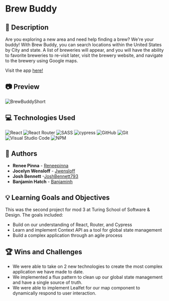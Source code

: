 # Brew Buddy
## 📝 Description
Are you exploring a new area and need help finding a brew? We're your buddy! With Brew Buddy, you can search locations within the United States by City and state. A list of breweries will appear, and you will have the ability to favorite breweries to re-visit later, visit the brewery website, and navigate to the brewery using Google maps. 

Visit the app [here!](https://brew-buddy.vercel.app/)


## 📷 Preview


![BrewBuddyShort](https://github.com/Jwensloff/brew-buddy/assets/130389530/d9834bc3-b867-40da-b736-e67dc97bb5bc)


## 💻 Technologies Used
![React](https://img.shields.io/badge/React-20232A?style=for-the-badge&logo=react&logoColor=61DAFB)
![React Router](https://img.shields.io/badge/React_Router-CA4245?style=for-the-badge&logo=react-router&logoColor=white)
![SASS](https://img.shields.io/badge/Sass-CC6699?style=for-the-badge&logo=sass&logoColor=white)
![cypress](https://img.shields.io/badge/-cypress-%23E5E5E5?style=for-the-badge&logo=cypress&logoColor=058a5e)
![GitHub](https://img.shields.io/badge/github-%23121011.svg?style=for-the-badge&logo=github&logoColor=white)
![Git](https://img.shields.io/badge/git-%23F05033.svg?style=for-the-badge&logo=git&logoColor=white)
![Visual Studio Code](https://img.shields.io/badge/Visual%20Studio%20Code-0078d7.svg?style=for-the-badge&logo=visual-studio-code&logoColor=white)
![NPM](https://img.shields.io/badge/NPM-%23CB3837.svg?style=for-the-badge&logo=npm&logoColor=white)

## 🧠  Authors
* **Renee Pinna** - [Reneepinna](https://github.com/reneepinna)
* **Jocelyn Wensloff** - [Jwensloff](https://github.com/Jwensloff)
* **Josh Bennett** -[JoshBennett793](https://github.com/JoshBennett793)
* **Banjamin Hatch** - [Banjaminh](https://github.com/banjaminh)

## 💡 Learning Goals and Objectives

This was the second project for mod 3 at Turing School of Software & Design. The goals included: 

- Build on our understanding of React, Router, and Cypress 
- Learn and implement Context API as a tool for global state management
- Build a complex application through an agile process

## 🏆 Wins and Challenges 
 - We were able to take on 2 new technologies to create the most complex application we have made to date.
 - We implemented a flux pattern to clean up our global state management and have a single source of truth.
 - We were able to implement Lealfet for our map component to dynamically respond to user interaction.


